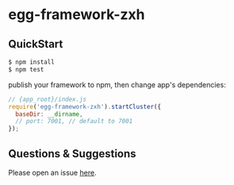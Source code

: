 # egg-framework-zxh



## QuickStart

```bash
$ npm install
$ npm test
```

publish your framework to npm, then change app's dependencies:

```js
// {app_root}/index.js
require('egg-framework-zxh').startCluster({
  baseDir: __dirname,
  // port: 7001, // default to 7001
});

```

## Questions & Suggestions

Please open an issue [here](https://github.com/xiaohuzou/egg-framework-zxh/issues).

